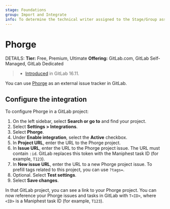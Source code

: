 ```yaml
---
stage: Foundations
group: Import and Integrate
info: To determine the technical writer assigned to the Stage/Group associated with this page, see https://handbook.gitlab.com/handbook/product/ux/technical-writing/#assignments
---
```


# Phorge

DETAILS:
**Tier:** Free, Premium, Ultimate
**Offering:** GitLab.com, GitLab Self-Managed, GitLab Dedicated

> - [Introduced](https://gitlab.com/gitlab-org/gitlab/-/merge_requests/145863) in GitLab 16.11.

You can use [Phorge](https://we.phorge.it/) as an external issue tracker in GitLab.

## Configure the integration

To configure Phorge in a GitLab project:

1. On the left sidebar, select **Search or go to** and find your project.
1. Select **Settings > Integrations**.
1. Select **Phorge**.
1. Under **Enable integration**, select the **Active** checkbox.
1. In **Project URL**, enter the URL to the Phorge project.
1. In **Issue URL**, enter the URL to the Phorge project issue.
   The URL must contain `:id`. GitLab replaces this token with the Maniphest task ID (for example, `T123`).
1. In **New issue URL**, enter the URL to a new Phorge project issue.
   To prefill tags related to this project, you can use `?tags=`.
1. Optional. Select **Test settings**.
1. Select **Save changes**.

In that GitLab project, you can see a link to your Phorge project.
You can now reference your Phorge issues and tasks in GitLab with
`T<ID>`, where `<ID>` is a Maniphest task ID (for example, `T123`).
